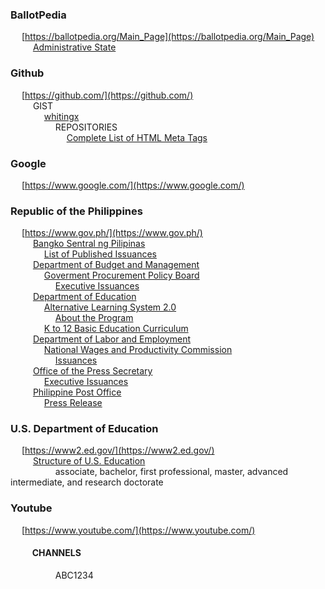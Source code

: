 ### BallotPedia
&emsp; [https://ballotpedia.org/Main_Page](https://ballotpedia.org/Main_Page) <br/>
&emsp; &emsp; [Administrative State](https://ballotpedia.org/Administrative_state)

### Github
&emsp; [https://github.com/](https://github.com/) <br/>
&emsp; &emsp; GIST <br/>
&emsp; &emsp; &emsp; [whitingx](https://gist.github.com/whitingx) <br/>
&emsp; &emsp; &emsp; &emsp; REPOSITORIES <br/>
&emsp; &emsp; &emsp; &emsp; &emsp;  [Complete List of HTML Meta Tags](https://gist.github.com/whitingx/3840905)

### Google
&emsp; [https://www.google.com/](https://www.google.com/)

### Republic of the Philippines
&emsp; [https://www.gov.ph/](https://www.gov.ph/) <br/>
&emsp; &emsp; [Bangko Sentral ng Pilipinas](https://www.bsp.gov.ph/SitePages/Default.aspx) <br/>
&emsp; &emsp; &emsp; [List of Published Issuances](https://www.bsp.gov.ph/Pages/Regulations/BSPIssuances/PublishedIssuances.aspx) <br/>
&emsp; &emsp; [Department of Budget and Management](https://www.dbm.gov.ph/) <br/>
&emsp; &emsp; &emsp; [Goverment Procurement Policy Board](https://www.gppb.gov.ph/) <br/>
&emsp; &emsp; &emsp; &emsp; [Executive Issuances](https://www.gppb.gov.ph/executiveissuances.php) <br/>
&emsp; &emsp; [Department of Education](https://www.deped.gov.ph/) <br/>
&emsp; &emsp; &emsp; [Alternative Learning System 2.0](https://www.deped.gov.ph/alternative-learning-system/) <br/>
&emsp; &emsp; &emsp; &emsp; [About the Program](https://www.deped.gov.ph/about-als/#:~:text=The%20Alternative%20Learning%20System%20(ALS,pathways%20to%20complete%20basic%20education.)) <br/>
&emsp; &emsp; &emsp; [K to 12 Basic Education Curriculum](https://www.deped.gov.ph/k-to-12/about/k-to-12-basic-education-curriculum/) <br/>
&emsp; &emsp; [Department of Labor and Employment](https://www.dole.gov.ph/) <br/>
&emsp; &emsp; &emsp; [National Wages and Productivity Commission](https://nwpc.dole.gov.ph/) <br/>
&emsp; &emsp; &emsp; &emsp; [Issuances](https://nwpc.dole.gov.ph/issuances) <br/>
&emsp; &emsp; [Office of the Press Secretary](https://ops.gov.ph/) <br/>
&emsp; &emsp; &emsp; [Executive Issuances](https://ops.gov.ph/documents-issuances/) <br/>
&emsp; &emsp; [Philippine Post Office](https://phlpost.gov.ph/) <br/>
&emsp; &emsp; &emsp; [Press Release](https://phlpost.gov.ph/press-release/) <br/>

### U.S. Department of Education
&emsp; [https://www2.ed.gov/](https://www2.ed.gov/) <br/>
&emsp; &emsp; [Structure of U.S. Education](https://www2.ed.gov/about/offices/list/ous/international/usnei/us/edlite-structure-us.html) <br/>
&emsp; &emsp; &emsp; &emsp; associate, bachelor, first professional, master, advanced intermediate, and research doctorate

### Youtube
&emsp; [https://www.youtube.com/](https://www.youtube.com/) <br/>
#### &emsp; &emsp; CHANNELS <br/>
&emsp; &emsp; &emsp; &emsp; ABC1234

